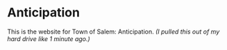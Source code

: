 # Anticipation

This is the website for Town of Salem: Anticipation.
*(I pulled this out of my hard drive like 1 minute ago.)*
